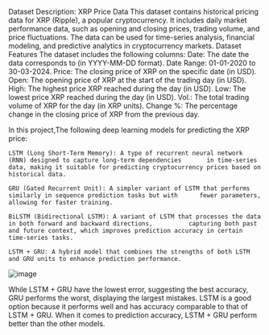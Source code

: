 Dataset Description: XRP Price Data
This dataset contains historical pricing data for XRP (Ripple), a popular cryptocurrency. It includes daily market performance data, such as opening and closing prices, trading volume, and price fluctuations. The data can be used for time-series analysis, financial modeling, and predictive analytics in cryptocurrency markets.
Dataset Features
The dataset includes the following columns:
    Date: The date the data corresponds to (in YYYY-MM-DD format).
          Date Range: 01-01-2020 to 30-03-2024.
    Price: The closing price of XRP on the specific date (in USD).
    Open: The opening price of XRP at the start of the trading day (in USD).
    High: The highest price XRP reached during the day (in USD).
    Low: The lowest price XRP reached during the day (in USD).
    Vol.: The total trading volume of XRP for the day (in XRP units).
    Change %: The percentage change in the closing price of XRP from the previous day.

In this project,The following deep learning models for predicting the XRP price:

    LSTM (Long Short-Term Memory): A type of recurrent neural network (RNN) designed to capture long-term dependencies       in time-series data, making it suitable for predicting cryptocurrency prices based on historical data.

    GRU (Gated Recurrent Unit): A simpler variant of LSTM that performs similarly in sequence prediction tasks but with      fewer parameters, allowing for faster training.

    BiLSTM (Bidirectional LSTM): A variant of LSTM that processes the data in both forward and backward directions,          capturing both past and future context, which improves prediction accuracy in certain time-series tasks.

    LSTM + GRU: A hybrid model that combines the strengths of both LSTM and GRU units to enhance prediction performance.    

![image](https://github.com/user-attachments/assets/c177b20a-561d-438a-90f0-26b7123060a0)

While LSTM + GRU have the lowest error, suggesting the best accuracy, GRU performs the worst, displaying the largest mistakes. LSTM is a good option because it performs well and has accuracy comparable to that of LSTM + GRU. When it comes to prediction accuracy, LSTM + GRU perform better than the other models.
